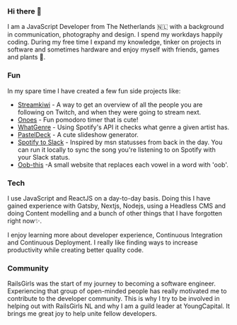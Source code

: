 ### Hi there 👋

I am a JavaScript Developer from The Netherlands 🇳🇱 with a background in communication, photography and design. I spend my workdays happily coding. During my free time I expand my knowledge, tinker on projects in software and sometimes hardware and enjoy myself with friends, games and plants 🌱.

### Fun
In my spare time I have created a few fun side projects like:

* [Streamkiwi](https://streamkiwi.app/) - A way to get an overview of all the people you are following on Twitch, and when they were going to stream next.
* [Onoes](https://khendrikse.github.io/onoes/) - Fun pomodoro timer that is cute!
* [WhatGenre](https://whatgenre.netlify.app/) - Using Spotify's API it checks what genre a given artist has.
* [PastelDeck](https://pasteldeck.netlify.app/) - A cute slideshow generator. 
* [Spotify to Slack](https://github.com/khendrikse/spotify-to-slack) - Inspired by msn statusses from back in the day. You can run it locally to sync the song you're listening to on Spotify with your Slack status.
* [Oob-this](https://oob-this.netlify.com/) -A small website that replaces each vowel in a word with 'oob'. 

### Tech
I use JavaScript and ReactJS on a day-to-day basis. Doing this I have gained experience with Gatsby, Nextjs, Nodejs, using a Headless CMS and doing Content modelling and a bunch of other things that I have forgotten right now✨.

I enjoy learning more about developer experience, Continuous Integration and Continuous Deployment. I really like finding ways to increase productivity while creating better quality code. 

### Community
RailsGirls was the start of my journey to becoming a software engineer. Experiencing that group of open-minded people has really motivated me to contribute to the developer community. This is why I try to be involved in helping out with RailsGirls NL and why I am a guild leader at YoungCapital. It brings me great joy to help unite fellow developers.
